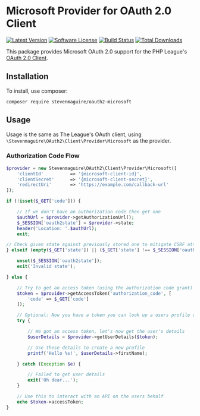 # Microsoft Provider for OAuth 2.0 Client
[![Latest Version](https://img.shields.io/github/release/stevenmaguire/oauth2-microsoft.svg?style=flat-square)](https://github.com/stevenmaguire/oauth2-microsoft/releases)
[![Software License](https://img.shields.io/badge/license-MIT-brightgreen.svg?style=flat-square)](LICENSE.md)
[![Build Status](https://img.shields.io/travis/stevenmaguire/oauth2-microsoft/master.svg?style=flat-square)](https://travis-ci.org/stevenmaguire/oauth2-microsoft)
[![Total Downloads](https://img.shields.io/packagist/dt/stevenmaguire/oauth2-microsoft.svg?style=flat-square)](https://packagist.org/packages/stevenmaguire/oauth2-microsoft)

This package provides Microsoft OAuth 2.0 support for the PHP League's [OAuth 2.0 Client](https://github.com/thephpleague/oauth2-client).

## Installation

To install, use composer:

```
composer require stevenmaguire/oauth2-microsoft
```

## Usage

Usage is the same as The League's OAuth client, using `\Stevenmaguire\OAuth2\Client\Provider\Microsoft` as the provider.

### Authorization Code Flow

```php
$provider = new Stevenmaguire\OAuth2\Client\Provider\Microsoft([
    'clientId'          => '{microsoft-client-id}',
    'clientSecret'      => '{microsoft-client-secret}',
    'redirectUri'       => 'https://example.com/callback-url'
]);

if (!isset($_GET['code'])) {

    // If we don't have an authorization code then get one
    $authUrl = $provider->getAuthorizationUrl();
    $_SESSION['oauth2state'] = $provider->state;
    header('Location: '.$authUrl);
    exit;

// Check given state against previously stored one to mitigate CSRF attack
} elseif (empty($_GET['state']) || ($_GET['state'] !== $_SESSION['oauth2state'])) {

    unset($_SESSION['oauth2state']);
    exit('Invalid state');

} else {

    // Try to get an access token (using the authorization code grant)
    $token = $provider->getAccessToken('authorization_code', [
        'code' => $_GET['code']
    ]);

    // Optional: Now you have a token you can look up a users profile data
    try {

        // We got an access token, let's now get the user's details
        $userDetails = $provider->getUserDetails($token);

        // Use these details to create a new profile
        printf('Hello %s!', $userDetails->firstName);

    } catch (Exception $e) {

        // Failed to get user details
        exit('Oh dear...');
    }

    // Use this to interact with an API on the users behalf
    echo $token->accessToken;
}
```
